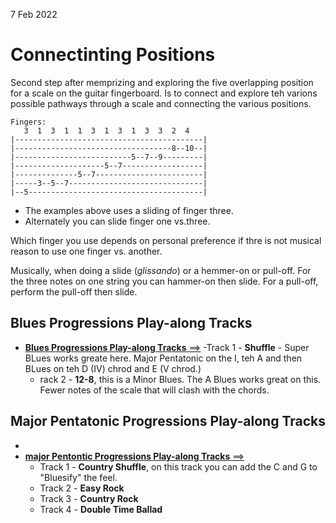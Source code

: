 7 Feb 2022 

# Connectinting Positions

Second step after memprizing and exploring the five overlapping position for a scale on the guitar fingerboard. Is to connect and explore teh varions possible pathways through a scale and connecting the various positions.

```
Fingers:
   3  1  3  1  1  3  1  3  1  3  3  2  4
|------------------------------------------|
|-----------------------------------8--10--|
|--------------------------5--7--9---------|
|--------------------5--7------------------|
|--------------5--7------------------------|
|-----3--5--7------------------------------|
|--5---------------------------------------|
```

- The examples above uses a sliding of finger three.
- Alternately you can slide finger one vs.three.

Which finger you use depends on personal preference if thre is not musical reason to use one finger vs. another.

Musically, when doing a slide (*glissando*) or a hemmer-on or pull-off. For the three notes on one string you can hammer-on then slide. For a pull-off, perform the pull-off then slide.

## Blues Progressions Play-along Tracks

- [**Blues Progressions Play-along Tracks** ==>](https://learningukulele.com/songs/code/QS1CD-BLUES)
	-Track 1 - **Shuffle** - Super BLues works greate here. Major Pentatonic on the I, teh A and then BLues on teh D (IV) chrod and E (V chrod.)
	- rack 2 - **12-8**, this is a Minor Blues. The A Blues works great on this. Fewer notes of the scale that will clash with the chords.


## Major Pentatonic Progressions Play-along Tracks

- 
- [**major Pentontic Progressions Play-along Tracks** ==>](https://learningukulele.com/songs/code/QS1CD-PENT)
	- Track 1 - **Country Shuffle**, on this track you can add the C and G to "Bluesify" the feel.
    - Track 2 - **Easy Rock**
    - Track 3 - **Country Rock**
    - Track 4 - **Double Time Ballad**